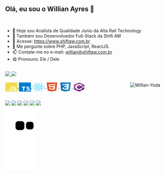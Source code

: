 ## Olá, eu sou o Willian Ayres 👋
<br />

- 🔭 Hoje sou Analista de Qualidade Junio da Alta Rail Technology
- 🔭 Também sou Desenvolvedor Full-Stack da Shift AW
- 👯 Acesse: https://www.shiftaw.com.br
- 💬 Me pergunte sobre PHP, JavaScript, ReactJS.
- 📫 Contate-me no e-mail: willian@shiftaw.com.br
- 😄 Pronouns: Ele / Dele

<br />

<div>
  <a href="https://github.com/willianayres">
    <img height="180em" src="https://github-readme-stats.vercel.app/api?username=willianayres&show_icons=true&theme=dracula&include_all_commits&count_private=true" />
    <img height="180em" src="https://github-readme-stats.vercel.app/api/top-langs/?username=willianayres&layout=compact=&langs_count=16&theme=dracula" />
</div>

<div><br />
  <img align="center" alt="Willian-Js" height="30" width="40" src="https://raw.githubusercontent.com/devicons/devicon/master/icons/javascript/javascript-plain.svg" />
  <img align="center" alt="Willian-Ts" height="30" width="40" src="https://raw.githubusercontent.com/devicons/devicon/master/icons/typescript/typescript-plain.svg" />
  <img align="center" alt="Willian-React" height="30" width="40" src="https://raw.githubusercontent.com/devicons/devicon/master/icons/react/react-original.svg" />
  <img align="center" alt="Willian-HTML" height="30" width="40" src="https://raw.githubusercontent.com/devicons/devicon/master/icons/html5/html5-original.svg" />
  <img align="center" alt="Willian-CSS" height="30" width="40" src="https://raw.githubusercontent.com/devicons/devicon/master/icons/css3/css3-original.svg" />
  <img align="center" alt="Willian-CSS" height="30" width="40" src="https://raw.githubusercontent.com/devicons/devicon/master/icons/csharp/csharp-original.svg" />
  <img align="right" alt="Willian-Yoda" src="https://cdn.discordapp.com/attachments/795358919417397249/82543058958168872/hi.gif" />
</div>

##

<div>
  <a href="https://youtube.com/channel/UC_-uuuZBY0AAt9CViNzvc-0" target="_blank"><img src="https://img.shields.io/badge/Youtube-FF0000?style=for-the-badge&logo=youtube&logoColor=white" target="_blank"></a>
  <a href="https://instagram.com/rafaballerinii" target="_blank"><img src="https://img.shields.io/badge/-Instagram-%23E4405F?style=for-the-badge&logo=instagram&logoColor=white" target="_blank"></a>
  <a href="https://twitch.tv/rafaballerinii" target="_blank"><img src="https://img.shields.io/badge/Twitch-9146FF?style=for-the-badge&logo=twitch&logoColor=white" target="_blank"></a>
  <a href="https://discord.gg/G9GPg55AS75" target="_blank"><img src="https://img.shields.io/badge/Discord-7289DA?style=for-the-badge&logo=discord&logoColor=white" target="_blank"></a>
  <a href="mailto:contato@rafaballerini.tech"><img src="https://img.shields.io/badge/-Gmail-%23333?style=for-the-badge&logo=gmail&logoColor=white" target="_blank"></a>
  <a href="https://www.linkedin.com/in/rafaella-ballerini-45875016a" target="_blank"><img src="https://img.shields.io/badge/-LinkedIn-%230077B5?style=for-the-badge&logo=linkedin&logoColor=white" target="_blank" /></a>
</div>

  ![Snake animation](https://github.com/rafaballerini/rafaballerini/blob/output/github-contribution-grid-snake.svg)
    
